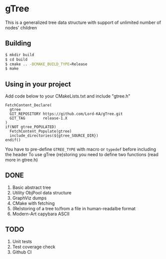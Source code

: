 # gTree
This is a generalized tree data structure with support of unlimited number of nodes' children

## Building
```bash
$ mkdir build
$ cd build
$ cmake .. -DCMAKE_BUILD_TYPE=Release
$ make
```

## Using in your project
Add code below to your CMakeLists.txt and include "gtree.h"
```
FetchContent_Declare(
  gtree
  GIT_REPOSITORY https://github.com/Lord-KA/gTree.git
  GIT_TAG        release-1.X
)
if(NOT gtree_POPULATED)
  FetchContent_Populate(gtree)
  include_directories(${gtree_SOURCE_DIR})
endif()
```
You have to pre-define `GTREE_TYPE` with macro or `typedef` before including the header
To use gTree (re)storing you need to define two functions (read more in gtree.h)

## DONE
1. Basic abstract tree
2. Utility ObjPool data structure
3. GraphViz dumps
4. CMake with fetching
5. (Re)storing of a tree to/from a file in human-readalbe format
6. Modern-Art capybara ASCII

## TODO
1. Unit tests
2. Test coverage check
3. Github CI
